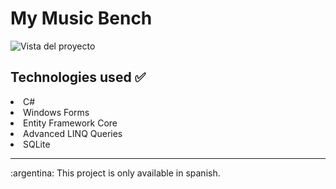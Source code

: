 <h1> My Music Bench </h1>

![Vista del proyecto](https://github.com/user-attachments/assets/05affc14-e153-465a-bf7e-e22e4c8feb1d)


<h2>Technologies used ✅</h2>
<li>C#</li>
<li>Windows Forms </li>
<li>Entity Framework Core</li>
<li>Advanced LINQ Queries</li>
<li>SQLite</i>

___
<p> :argentina: This project is only available in spanish. <p>






